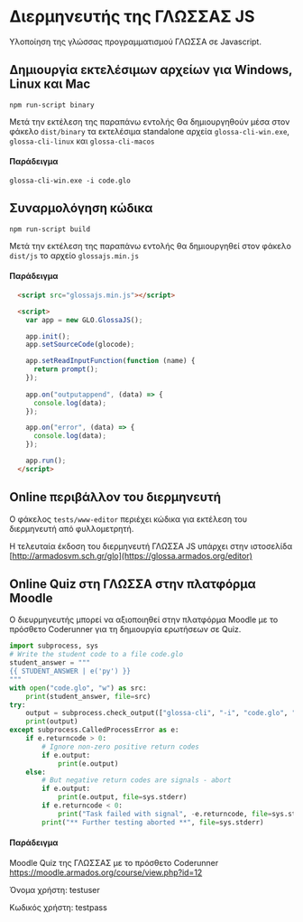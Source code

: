 # Διερμηνευτής της ΓΛΩΣΣΑΣ JS
Υλοποίηση της γλώσσας προγραμματισμού ΓΛΩΣΣΑ σε Javascript.

## Δημιουργία εκτελέσιμων αρχείων για Windows, Linux και Mac
```
npm run-script binary
```
Μετά την εκτέλεση της παραπάνω εντολής Θα δημιουργηθούν μέσα στον φάκελο `dist/binary` τα εκτελέσιμα standalone αρχεία `glossa-cli-win.exe`, `glossa-cli-linux` και `glossa-cli-macos`

#### Παράδειγμα
```dos
glossa-cli-win.exe -i code.glo
```

## Συναρμολόγηση κώδικα 
```
npm run-script build
```
Μετά την εκτέλεση της παραπάνω εντολής θα δημιουργηθεί στον φάκελο `dist/js` το αρχείο `glossajs.min.js`

#### Παράδειγμα 
```html
  <script src="glossajs.min.js"></script>

  <script>
    var app = new GLO.GlossaJS();

    app.init();
    app.setSourceCode(glocode);

    app.setReadInputFunction(function (name) {
      return prompt();
    });
    
    app.on("outputappend", (data) => {
      console.log(data);
    });

    app.on("error", (data) => {
      console.log(data);
    });

    app.run();
  </script>
```

## Online περιβάλλον του διερμηνευτή 

Ο φάκελος `tests/www-editor` περιέχει κώδικα για εκτέλεση του διερμηνευτή από φυλλομετρητή.

Η τελευταία έκδοση του διερμηνευτή ΓΛΩΣΣΑ JS υπάρχει στην ιστοσελίδα [http://armadosvm.sch.gr/glo](https://glossa.armados.org/editor) 


## Online Quiz στη ΓΛΩΣΣΑ στην πλατφόρμα Moodle 

Ο διευρμηνευτής μπορεί να αξιοποιηθεί στην πλατφόρμα Moodle με το πρόσθετο Coderunner για τη δημιουργία ερωτήσεων σε Quiz.

```python
import subprocess, sys
# Write the student code to a file code.glo
student_answer = """
{{ STUDENT_ANSWER | e('py') }}
"""
with open("code.glo", "w") as src:
    print(student_answer, file=src)
try:
    output = subprocess.check_output(["glossa-cli", "-i", "code.glo", "-k", "prog.in"], universal_newlines=True)
    print(output)
except subprocess.CalledProcessError as e:
    if e.returncode > 0:
        # Ignore non-zero positive return codes
        if e.output:
            print(e.output)
    else:
        # But negative return codes are signals - abort
        if e.output:
            print(e.output, file=sys.stderr)
        if e.returncode < 0:
            print("Task failed with signal", -e.returncode, file=sys.stderr)
        print("** Further testing aborted **", file=sys.stderr)
```

#### Παράδειγμα 
Moodle Quiz της ΓΛΩΣΣΑΣ με το πρόσθετο Coderunner  https://moodle.armados.org/course/view.php?id=12

Όνομα χρήστη:     testuser

Κωδικός χρήστη:   testpass

